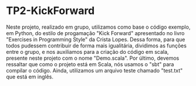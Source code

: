 # TP2-KickForward

Neste projeto, realizado em grupo, utilizamos como base o código exemplo, em Python, do estilo de progamação "Kick Forward" apresentado no livro "Exercises in Programming Style" da Crista Lopes. Dessa forma, para que todos pudessem contribuir de forma mais igualitária, dividimos as funções entre o grupo, e nos auxiliamos para a criação do código em scala, presente neste projeto com o nome "Demo.scala". Por último, devemos ressaltar que como o projeto está em Scala, nós usamos o "sbt" para compilar o código. Ainda, utilizamos um arquivo teste chamado "test.txt" que está em inglês.
